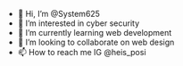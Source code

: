 - 👋 Hi, I’m @System625
- 👀 I’m interested in cyber security
- 🌱 I’m currently learning web development
- 💞️ I’m looking to collaborate on web design
- 📫 How to reach me IG @heis_posi

<!---
System625/System625 is a ✨ special ✨ repository because its `README.md` (this file) appears on your GitHub profile.
You can click the Preview link to take a look at your changes.
--->
